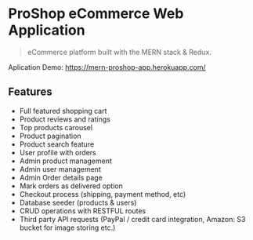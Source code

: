 # ProShop eCommerce Web Application
> eCommerce platform built with the MERN stack & Redux.

Aplication Demo: https://mern-proshop-app.herokuapp.com/

## Features

- Full featured shopping cart
- Product reviews and ratings
- Top products carousel
- Product pagination
- Product search feature
- User profile with orders
- Admin product management
- Admin user management
- Admin Order details page
- Mark orders as delivered option
- Checkout process (shipping, payment method, etc)
- Database seeder (products & users)
- CRUD operations with RESTFUL routes
- Third party API requests (PayPal / credit card integration, Amazon: S3 bucket for image storing etc.)

